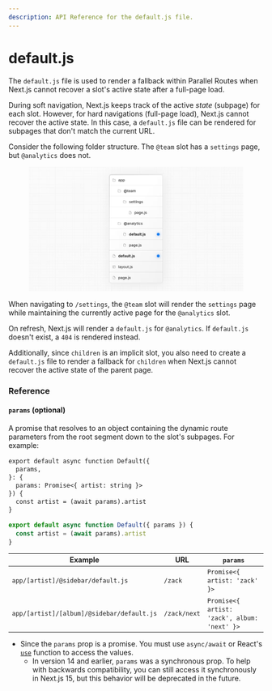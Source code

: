 ```yaml
---
description: API Reference for the default.js file.
---
```


# default.js

The `default.js` file is used to render a fallback within Parallel Routes when Next.js cannot recover a slot's active state after a full-page load.

During soft navigation, Next.js keeps track of the active _state_ (subpage) for each slot. However, for hard navigations (full-page load), Next.js cannot recover the active state. In this case, a `default.js` file can be rendered for subpages that don't match the current URL.

Consider the following folder structure. The `@team` slot has a `settings` page, but `@analytics` does not.

<figure><img src="../../../.gitbook/assets/image (88).png" alt=""><figcaption></figcaption></figure>

When navigating to `/settings`, the `@team` slot will render the `settings` page while maintaining the currently active page for the `@analytics` slot.

On refresh, Next.js will render a `default.js` for `@analytics`. If `default.js` doesn't exist, a `404` is rendered instead.

Additionally, since `children` is an implicit slot, you also need to create a `default.js` file to render a fallback for `children` when Next.js cannot recover the active state of the parent page.

### Reference

#### `params` (optional)

A promise that resolves to an object containing the dynamic route parameters from the root segment down to the slot's subpages. For example:

```tsx
export default async function Default({
  params,
}: {
  params: Promise<{ artist: string }>
}) {
  const artist = (await params).artist
}
```

```jsx
export default async function Default({ params }) {
  const artist = (await params).artist
}
```

| Example                                    | URL          | `params`                                     |
| ------------------------------------------ | ------------ | -------------------------------------------- |
| `app/[artist]/@sidebar/default.js`         | `/zack`      | `Promise<{ artist: 'zack' }>`                |
| `app/[artist]/[album]/@sidebar/default.js` | `/zack/next` | `Promise<{ artist: 'zack', album: 'next' }>` |

* Since the `params` prop is a promise. You must use `async/await` or React's [`use`](https://react.dev/reference/react/use) function to access the values.
  * In version 14 and earlier, `params` was a synchronous prop. To help with backwards compatibility, you can still access it synchronously in Next.js 15, but this behavior will be deprecated in the future.
